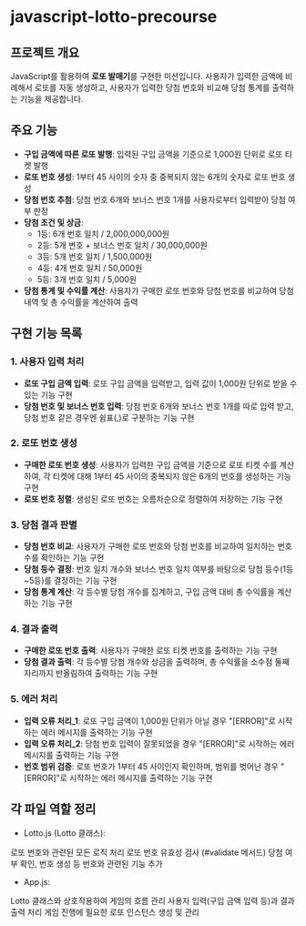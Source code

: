 # javascript-lotto-precourse

## 프로젝트 개요

JavaScript를 활용하여 **로또 발매기**를 구현한 미션입니다.
사용자가 입력한 금액에 비례해서 로또를 자동 생성하고,
사용자가 입력한 당첨 번호와 비교해 당첨 통계를 출력하는 기능을 제공합니다.

## 주요 기능

- **구입 금액에 따른 로또 발행**: 입력된 구입 금액을 기준으로 1,000원 단위로 로또 티켓 발행
- **로또 번호 생성**: 1부터 45 사이의 숫자 중 중복되지 않는 6개의 숫자로 로또 번호 생성
- **당첨 번호 추첨**: 당첨 번호 6개와 보너스 번호 1개를 사용자로부터 입력받아 당첨 여부 판정
- **당첨 조건 및 상금**:
  - 1등: 6개 번호 일치 / 2,000,000,000원
  - 2등: 5개 번호 + 보너스 번호 일치 / 30,000,000원
  - 3등: 5개 번호 일치 / 1,500,000원
  - 4등: 4개 번호 일치 / 50,000원
  - 5등: 3개 번호 일치 / 5,000원
- **당첨 통계 및 수익률 계산**: 사용자가 구매한 로또 번호와 당첨 번호를 비교하여 당첨 내역 및 총 수익률을 계산하여 출력

## 구현 기능 목록

### 1. 사용자 입력 처리

- **로또 구입 금액 입력**: 로또 구입 금액을 입력받고, 입력 값이 1,000원 단위로 받을 수 있는 기능 구현
- **당첨 번호 및 보너스 번호 입력**: 당첨 번호 6개와 보너스 번호 1개를 따로 입력 받고, 당첨 번호 같은 경우엔 쉼표(,)로 구분하는 기능 구현

### 2. 로또 번호 생성

- **구매한 로또 번호 생성**: 사용자가 입력한 구입 금액을 기준으로 로또 티켓 수를 계산하여, 각 티켓에 대해 1부터 45 사이의 중복되지 않은 6개의 번호를 생성하는 기능 구현
- **로또 번호 정렬**: 생성된 로또 번호는 오름차순으로 정렬하여 저장하는 기능 구현

### 3. 당첨 결과 판별

- **당첨 번호 비교**: 사용자가 구매한 로또 번호와 당첨 번호를 비교하여 일치하는 번호 수를 확인하는 기능 구현
- **당첨 등수 결정**: 번호 일치 개수와 보너스 번호 일치 여부를 바탕으로 당첨 등수(1등~5등)를 결정하는 기능 구현
- **당첨 통계 계산**: 각 등수별 당첨 개수를 집계하고, 구입 금액 대비 총 수익률을 계산하는 기능 구현

### 4. 결과 출력

- **구매한 로또 번호 출력**: 사용자가 구매한 로또 티켓 번호를 출력하는 기능 구현
- **당첨 결과 출력**: 각 등수별 당첨 개수와 상금을 출력하며, 총 수익률을 소수점 둘째 자리까지 반올림하여 출력하는 기능 구현

### 5. 에러 처리

- **입력 오류 처리\_1**: 로또 구입 금액이 1,000원 단위가 아닐 경우 "[ERROR]"로 시작하는 에러 메시지를 출력하는 기능 구현
- **입력 오류 처리\_2**: 당첨 번호 입력이 잘못되었을 경우 "[ERROR]"로 시작하는 에러 메시지를 출력하는 기능 구현
- **번호 범위 검증**: 로또 번호가 1부터 45 사이인지 확인하며, 범위를 벗어난 경우 "[ERROR]"로 시작하는 에러 메시지를 출력하는 기능 구현

## 각 파일 역할 정리

- Lotto.js (Lotto 클래스):

로또 번호와 관련된 모든 로직 처리
로또 번호 유효성 검사 (#validate 메서드)
당첨 여부 확인, 번호 생성 등 번호와 관련된 기능 추가

- App.js:

Lotto 클래스와 상호작용하여 게임의 흐름 관리
사용자 입력(구입 금액 입력 등)과 결과 출력 처리
게임 진행에 필요한 로또 인스턴스 생성 및 관리
